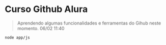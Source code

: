 # Curso Github Alura #

>Aprendendo algumas funcionalidades e ferramentas do Gihub neste momento. 06/02 11:40

```
node app/js
```
